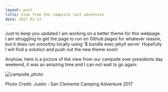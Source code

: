 ```yaml
---
layout: post
title: View from the campsite last adventure
date: 2017-02-22
---
```

Just to keep you updated I am working on a better theme for this webpage. I am struggling to get the page to run on Github pages for whatever reason, but it does run smoothly locally using ‘$ bundle exec jekyll serve’. Hopefully I will find a solution and push out the new theme soon!

Anyhow, here is a picture of the view from our campsite over presidents day weekend, it was an amazing time and I can not wait to go again:

![campsite_photo]({{site.url}}/assets/view_from_campsite_san_clemente.jpg)

Photo Credit: Justin - San Clemente Camping Adventure 2017
